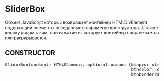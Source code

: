# SliderBox

Объект JavaScript который возвращает контейнер HTMLDivElement содержащий элементы переданные в параметре конструктора.
А также кнопку рядом с ним, при нажатие на которую, контейнер сворачивается или расркрывается.

## CONSTRUCTOR ##
<pre>
SliderBox(content: HTMLElement, optional params {btnpos: string,
                                                 btncolor: color,
                                                 btnborderradius: int,
                                                 

</pre>
